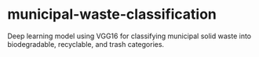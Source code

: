 # municipal-waste-classification
Deep learning model using VGG16 for classifying municipal solid waste into biodegradable, recyclable, and trash categories.
